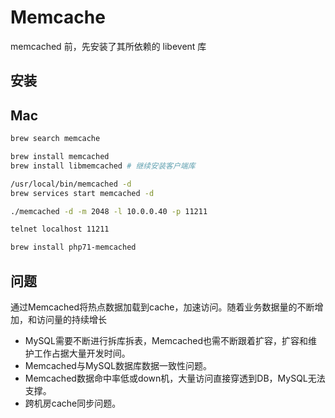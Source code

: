 # Memcache

memcached 前，先安装了其所依赖的 libevent 库

## 安装

## Mac

```sh
brew search memcache

brew install memcached
brew install libmemcached # 继续安装客户端库

/usr/local/bin/memcached -d
brew services start memcached -d

./memcached -d -m 2048 -l 10.0.0.40 -p 11211

telnet localhost 11211

brew install php71-memcached
```

## 问题

通过Memcached将热点数据加载到cache，加速访问。随着业务数据量的不断增加，和访问量的持续增长

* MySQL需要不断进行拆库拆表，Memcached也需不断跟着扩容，扩容和维护工作占据大量开发时间。
* Memcached与MySQL数据库数据一致性问题。
* Memcached数据命中率低或down机，大量访问直接穿透到DB，MySQL无法支撑。
* 跨机房cache同步问题。
